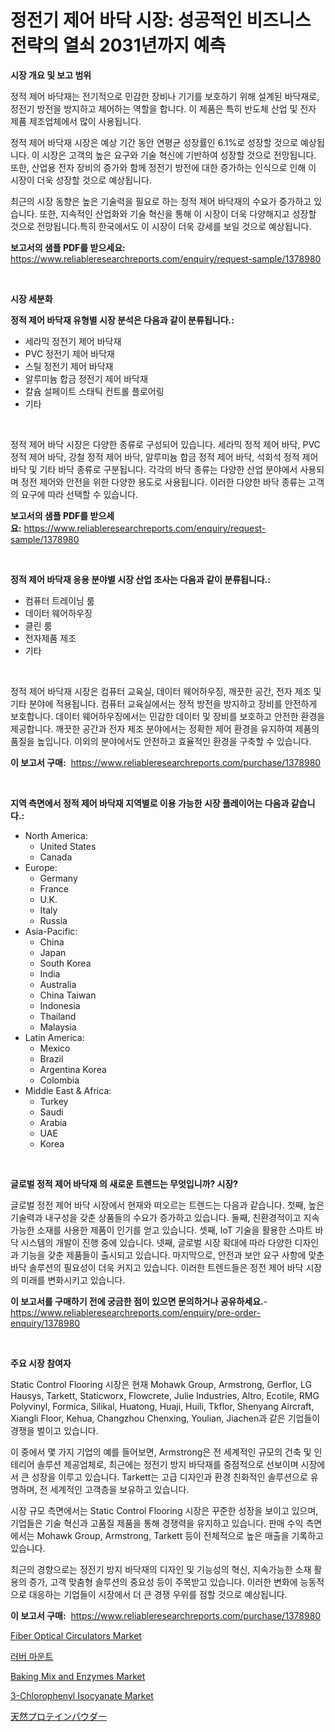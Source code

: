 <p><h1>정전기 제어 바닥 시장: 성공적인 비즈니스 전략의 열쇠 2031년까지 예측</h1></p><p><strong>시장 개요 및 보고 범위</strong></p>
<p><p>정적 제어 바닥재는 전기적으로 민감한 장비나 기기를 보호하기 위해 설계된 바닥재로, 정전기 방전을 방지하고 제어하는 역할을 합니다. 이 제품은 특히 반도체 산업 및 전자 제품 제조업체에서 많이 사용됩니다.</p><p>정적 제어 바닥재 시장은 예상 기간 동안 연평균 성장률인 6.1%로 성장할 것으로 예상됩니다. 이 시장은 고객의 높은 요구와 기술 혁신에 기반하여 성장할 것으로 전망됩니다. 또한, 산업용 전자 장비의 증가와 함께 정전기 방전에 대한 증가하는 인식으로 인해 이 시장이 더욱 성장할 것으로 예상됩니다.</p><p>최근의 시장 동향은 높은 기술력을 필요로 하는 정적 제어 바닥재의 수요가 증가하고 있습니다. 또한, 지속적인 산업화와 기술 혁신을 통해 이 시장이 더욱 다양해지고 성장할 것으로 전망됩니다.특히 한국에서도 이 시장이 더욱 강세를 보일 것으로 예상됩니다.</p></p>
<p><strong>보고서의 샘플 PDF를 받으세요:</strong> <a href="https://www.reliableresearchreports.com/enquiry/request-sample/1378980">https://www.reliableresearchreports.com/enquiry/request-sample/1378980</a></p>
<p>&nbsp;</p>
<p><strong>시장 세분화</strong></p>
<p><strong>정적 제어 바닥재 유형별 시장 분석은 다음과 같이 분류됩니다.:</strong></p>
<p><ul><li>세라믹 정전기 제어 바닥재</li><li>PVC 정전기 제어 바닥재</li><li>스틸 정전기 제어 바닥재</li><li>알루미늄 합금 정전기 제어 바닥재</li><li>칼슘 설페이트 스태틱 컨트롤 플로어링</li><li>기타</li></ul></p>
<p>&nbsp;</p>
<p><p>정적 제어 바닥 시장은 다양한 종류로 구성되어 있습니다. 세라믹 정적 제어 바닥, PVC 정적 제어 바닥, 강철 정적 제어 바닥, 알루미늄 합금 정적 제어 바닥, 석회석 정적 제어 바닥 및 기타 바닥 종류로 구분됩니다. 각각의 바닥 종류는 다양한 산업 분야에서 사용되며 정전 제어와 안전을 위한 다양한 용도로 사용됩니다. 이러한 다양한 바닥 종류는 고객의 요구에 따라 선택할 수 있습니다.</p></p>
<p><strong>보고서의 샘플 PDF를 받으세요:</strong>&nbsp;<a href="https://www.reliableresearchreports.com/enquiry/request-sample/1378980">https://www.reliableresearchreports.com/enquiry/request-sample/1378980</a></p>
<p>&nbsp;</p>
<p><strong> 정적 제어 바닥재 응용 분야별 시장 산업 조사는 다음과 같이 분류됩니다.:</strong></p>
<p><ul><li>컴퓨터 트레이닝 룸</li><li>데이터 웨어하우징</li><li>클린 룸</li><li>전자제품 제조</li><li>기타</li></ul></p>
<p>&nbsp;</p>
<p><p>정적 제어 바닥재 시장은 컴퓨터 교육실, 데이터 웨어하우징, 깨끗한 공간, 전자 제조 및 기타 분야에 적용됩니다. 컴퓨터 교육실에서는 정적 방전을 방지하고 장비를 안전하게 보호합니다. 데이터 웨어하우징에서는 민감한 데이터 및 장비를 보호하고 안전한 환경을 제공합니다. 깨끗한 공간과 전자 제조 분야에서는 정확한 제어 환경을 유지하여 제품의 품질을 높입니다. 이외의 분야에서도 안전하고 효율적인 환경을 구축할 수 있습니다.</p></p>
<p><strong>이 보고서 구매:</strong>&nbsp; <a href="https://www.reliableresearchreports.com/purchase/1378980">https://www.reliableresearchreports.com/purchase/1378980</a></p>
<p>&nbsp;</p>
<p><strong>지역 측면에서 정적 제어 바닥재 지역별로 이용 가능한 시장 플레이어는 다음과 같습니다.:</strong></p>
<p><ul>
    <li>
        North America:
        <ul>
            <li>United States</li>
            <li>Canada</li>
        </ul>
    </li>
    <li>
        Europe:
        <ul>
            <li>Germany</li>
            <li>France</li>
            <li>U.K.</li>
            <li>Italy</li>
            <li>Russia</li>
        </ul>
    </li>
    <li>
        Asia-Pacific:
        <ul>
            <li>China</li>
            <li>Japan</li>
            <li>South Korea</li>
            <li>India</li>
            <li>Australia</li>
            <li>China Taiwan</li>
            <li>Indonesia</li>
            <li>Thailand</li>
            <li>Malaysia</li>
        </ul>
    </li>
    <li>
        Latin America:
        <ul>
            <li>Mexico</li>
            <li>Brazil</li>
            <li>Argentina Korea</li>
            <li>Colombia</li>
        </ul>
    </li>
    <li>
        Middle East & Africa:
        <ul>
            <li>Turkey</li>
            <li>Saudi</li>
            <li>Arabia</li>
            <li>UAE</li>
            <li>Korea</li>
        </ul>
    </li>
    </ul></p>
<p>&nbsp;</p>
<p><strong>글로벌 정적 제어 바닥재 의 새로운 트렌드는 무엇입니까? 시장?</strong></p>
<p><p>글로벌 정전 제어 바닥 시장에서 현재와 떠오르는 트렌드는 다음과 같습니다. 첫째, 높은 기술력과 내구성을 갖춘 상품들의 수요가 증가하고 있습니다. 둘째, 친환경적이고 지속가능한 소재를 사용한 제품이 인기를 얻고 있습니다. 셋째, IoT 기술을 활용한 스마트 바닥 시스템의 개발이 진행 중에 있습니다. 넷째, 글로벌 시장 확대에 따라 다양한 디자인과 기능을 갖춘 제품들이 출시되고 있습니다. 마지막으로, 안전과 보안 요구 사항에 맞춘 바닥 솔루션의 필요성이 더욱 커지고 있습니다. 이러한 트렌드들은 정전 제어 바닥 시장의 미래를 변화시키고 있습니다.</p></p>
<p><strong>이 보고서를 구매하기 전에 궁금한 점이 있으면 문의하거나 공유하세요.</strong>- <a href="https://www.reliableresearchreports.com/enquiry/pre-order-enquiry/1378980">https://www.reliableresearchreports.com/enquiry/pre-order-enquiry/1378980</a></p>
<p>&nbsp;</p>
<p><strong>주요 시장 참여자</strong></p>
<p><p>Static Control Flooring 시장은 현재 Mohawk Group, Armstrong, Gerflor, LG Hausys, Tarkett, Staticworx, Flowcrete, Julie Industries, Altro, Ecotile, RMG Polyvinyl, Formica, Silikal, Huatong, Huaji, Huili, Tkflor, Shenyang Aircraft, Xiangli Floor, Kehua, Changzhou Chenxing, Youlian, Jiachen과 같은 기업들이 경쟁을 벌이고 있습니다.</p><p>이 중에서 몇 가지 기업의 예를 들어보면, Armstrong은 전 세계적인 규모의 건축 및 인테리어 솔루션 제공업체로, 최근에는 정전기 방지 바닥재를 중점적으로 선보이며 시장에서 큰 성장을 이루고 있습니다. Tarkett는 고급 디자인과 환경 친화적인 솔루션으로 유명하며, 전 세계적인 고객층을 보유하고 있습니다.</p><p>시장 규모 측면에서는 Static Control Flooring 시장은 꾸준한 성장을 보이고 있으며, 기업들은 기술 혁신과 고품질 제품을 통해 경쟁력을 유지하고 있습니다. 판매 수익 측면에서는 Mohawk Group, Armstrong, Tarkett 등이 전체적으로 높은 매출을 기록하고 있습니다.</p><p>최근의 경향으로는 정전기 방지 바닥재의 디자인 및 기능성의 혁신, 지속가능한 소재 활용의 증가, 고객 맞춤형 솔루션의 중요성 등이 주목받고 있습니다. 이러한 변화에 능동적으로 대응하는 기업들이 시장에서 더 큰 경쟁 우위를 점할 것으로 예상됩니다.</p></p>
<p><strong>이 보고서 구매:</strong>&nbsp;&nbsp;<a href="https://www.reliableresearchreports.com/purchase/1378980">https://www.reliableresearchreports.com/purchase/1378980</a></p>
<p><p><a href="https://issuu.com/reportprime-2/docs/fiber-optical-circulators-market-size-2030.pptx">Fiber Optical Circulators Market</a></p><p><a href="https://github.com/mpodehpw07370073/Market-Research-Report-List-1/blob/main/7711094919.md">러버 마운트</a></p><p><a href="https://view.publitas.com/reportprime-1/baking-mix-and-enzymes-market-size-evaluating-its-market-trends-growth-and-projections-2024-2031/">Baking Mix and Enzymes Market</a></p><p><a href="https://github.com/FassouRP/Market-Research-Report-List-3/blob/main/3-chlorophenyl-isocyanate-market.md">3-Chlorophenyl Isocyanate Market</a></p><p><a href="https://github.com/nxboeu02965442/Market-Research-Report-List-1/blob/main/47148221317.md">天然プロテインパウダー</a></p></p>
